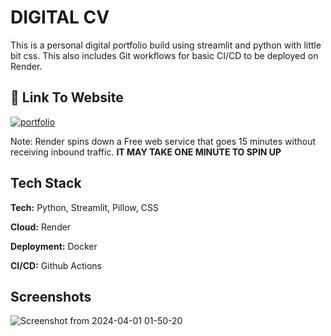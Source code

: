 
# DIGITAL CV

This is a personal digital portfolio build using streamlit and python with little bit css. This also includes Git workflows for basic CI/CD to be deployed on Render.

## 🔗 Link To Website
[![portfolio](https://img.shields.io/badge/my_portfolio-000?style=for-the-badge&logo=ko-fi&logoColor=white)](https://saptarshi-portfolio.onrender.com)

Note: Render spins down a Free web service that goes 15 minutes without receiving inbound traffic. **IT MAY TAKE ONE MINUTE TO SPIN UP** 

## Tech Stack

**Tech:** Python, Streamlit, Pillow, CSS

**Cloud:** Render

**Deployment:** Docker

**CI/CD:** Github Actions

## Screenshots
![Screenshot from 2024-04-01 01-50-20](https://github.com/iamsaptarshi07/portfolio/assets/52109778/d57a1c8b-f0ea-4cab-b2c7-ec38c5fbfc96)

